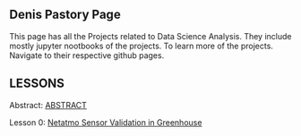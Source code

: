 ## Denis Pastory Page
This page has all the Projects related to Data Science Analysis. They include mostly jupyter nootbooks of the
projects.
To learn more of the projects. Navigate to their respective github pages. 

## LESSONS
Abstract: [ABSTRACT](https://github.com/DenisDPR/denispastory.github.io/new/master) <br>

Lesson 0: [Netatmo Sensor Validation in Greenhouse](https://github.com/DenisDPR/Sensor-Network-Project/blob/master/Netatmo_sensor_validation.ipynb)

